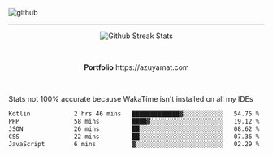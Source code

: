 ![github](https://media.discordapp.net/attachments/881363147364118528/1142610121697021952/background.png?width=1000&height=300)<br>
___
<p align="center">
  <img alt="Github Streak Stats" src="https://streak-stats.demolab.com?user=Azuyamat&theme=transparent&hide_border=true"/>
</p><br>
<p align="center">
      <strong>Portfolio</strong> https://azuyamat.com
</p><br>

Stats not 100% accurate because WakaTime isn't installed on all my IDEs
<!--START_SECTION:waka-->

```txt
Kotlin            2 hrs 46 mins   █████████████▓░░░░░░░░░░░   54.75 %
PHP               58 mins         ████▓░░░░░░░░░░░░░░░░░░░░   19.12 %
JSON              26 mins         ██░░░░░░░░░░░░░░░░░░░░░░░   08.62 %
CSS               22 mins         ██░░░░░░░░░░░░░░░░░░░░░░░   07.36 %
JavaScript        6 mins          ▓░░░░░░░░░░░░░░░░░░░░░░░░   02.29 %
```

<!--END_SECTION:waka-->
